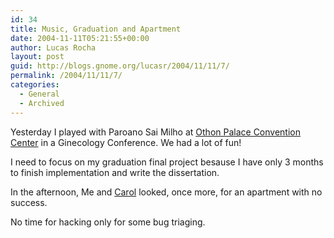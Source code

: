 ```yaml
---
id: 34
title: Music, Graduation and Apartment
date: 2004-11-11T05:21:55+00:00
author: Lucas Rocha
layout: post
guid: http://blogs.gnome.org/lucasr/2004/11/11/7/
permalink: /2004/11/11/7/
categories:
  - General
  - Archived
---
```

Yesterday I played with Paroano Sai Milho at [Othon Palace Convention
Center](http://www.othon.com.br/port/palace/bahia/conve.htm) in a Ginecology
Conference. We had a lot of fun!

I need to focus on my graduation final project besause I have only 3 months to
finish implementation and write the dissertation.

In the afternoon, Me and [Carol](http://coisa.im.ufba.br/~caroline) looked,
once more, for an apartment with no success.

No time for hacking only for some bug triaging.
